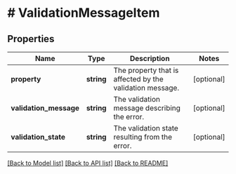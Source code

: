 # # ValidationMessageItem

## Properties

Name | Type | Description | Notes
------------ | ------------- | ------------- | -------------
**property** | **string** | The property that is affected by the validation message. | [optional]
**validation_message** | **string** | The validation message describing the error. | [optional]
**validation_state** | **string** | The validation state resulting from the error. | [optional]

[[Back to Model list]](../../README.md#models) [[Back to API list]](../../README.md#endpoints) [[Back to README]](../../README.md)
